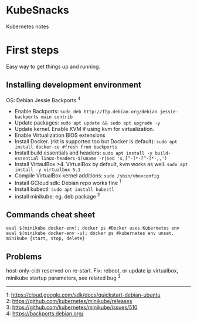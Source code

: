 # KubeSnacks
Kubernetes notes
# First steps
Easy way to get things up and running.
## Installing development environment
OS: Debian Jessie Backports <sup>4</sup>
* Enable Backports: ```sudo deb http://ftp.debian.org/debian jessie-backports main contrib```
* Update packages: ```sudo apt update && sudo apt upgrade -y```
* Update kernel. Enable KVM if using kvm for virtualization.
* Enable Virtualization BIOS extensions
* Install Docker. (rkt is supported too but Docker is default): ```sudo apt install docker-ce #fresh from backports```
* Install build essentials and headers: ```sudo apt install -y build-essential linux-headers-$(uname -r|sed 's,[^-]*-[^-]*-,,')```
* Install VirtaulBox >4. VirtualBox by default, kvm works as well. ```sudo apt install -y virtualbox-5.1```
* Compile VirtualBox kernel additions: ```sudo /sbin/vboxconfig```
* Install GCloud sdk: Debian repo works fine <sup>1</sup>
* Install kubectl: ```sudo apt install kubectl```
* install minikube: eg. deb package <sup>2</sup>
## Commands cheat sheet
```
eval $(minikube docker-env); docker ps #Docker uses Kubernetes env
eval $(minikube docker-env -u); docker ps #kubernetes env unset.
minikube {start, stop, delete}
```
## Problems
host-only-cidr reserved on re-start. Fix: reboot, or update ip virtualbox, minikube startup parameters, see related bug <sup>3</sup>

---
1: https://cloud.google.com/sdk/docs/quickstart-debian-ubuntu</br>
2: https://github.com/kubernetes/minikube/releases</br>
3: https://github.com/kubernetes/minikube/issues/510</br>
4: https://backports.debian.org/</br>
